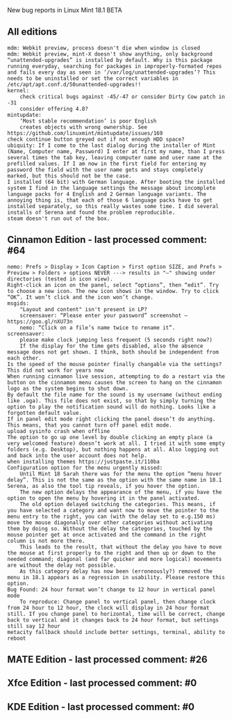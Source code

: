 New bug reports in Linux Mint 18.1 BETA

All editions
------------
	mdm: Webkit preview, process doesn't die when window is closed
	mdm: Webkit preview, mint-X doesn't show anything, only background
	“unattended-upgrades” is installed by default. Why is this package running everyday, searching for packages in improperly-formated repos and fails every day as seen in ‘/var/log/unattended-upgrades’? This needs to be uninstalled or set the correct variables in /etc/apt/apt.conf.d/50unattended-upgrades!!
	kernel:
		check critical bugs against -45/-47 or consider Dirty Cow patch in -31
		consider offering 4.8?
	mintupdate:
		‘Most stable recommendation’ is poor English
		creates objects with wrong ownership. See https://github.com/linuxmint/mintupdate/issues/169
	check continue button greyed out if not enough HDD space?
	ubiquity: If I come to the last dialog during the installer of Mint (Name, Computer name, Password) I enter at first my name, than I press several times the tab key, leaving computer name and user name at the prefilled values. If I am now in the first field for entering my password the field with the user name gets and stays completely marked, but this should not be the case.
	I installed (64 bit) with German language. After booting the installed system I find in the language settings the message about incomplete language packs for 4 English and 2 German language variants. The annoying thing is, that each of those 6 language packs have to get installed separately, so this really wastes some time. I did several installs of Serena and found the problem reproducible.
	steam doesn't run out of the box.


Cinnamon Edition - last processed comment: #64
-----------------------------------------------
	nemo: Prefs > Display > Icon Caption > first option SIZE, and Prefs > Preview > Folders > options NEVER ---> results in "–" showing under directories (tested in icon view).
	Right-click an icon on the panel, select “options”, then “edit”. Try to choose a new icon. The new icon shows in the window. Try to click “OK”. It won’t click and the icon won’t change.
	msgids:
		"Layout and content" isn't present in LP?
		screensaver: “Please enter your password” screenshot – https://goo.gl/nXU73n
		nemo: “Click on a file’s name twice to rename it”.
	screensaver:
		please make clock jumping less frequent (5 seconds right now?)
		If the display for the time gets disabled, also the absence message does not get shown. I think, both should be independent from each other.
	Is the speed of the mouse pointer finally changable via the settings? This did not work for years now
	When running cinnamon live session, attempting to do a restart via the button on the cinnamon menu causes the screen to hang on the cinnamon logo as the system begins to shut down.
	By default the file name for the sound is my username (without ending like .oga). This file does not exist, so that by simply turning the option to play the notification sound will do nothing. Looks like a forgotten default value.
	If in panel edit mode right clicking the panel doesn’t do anything. This means, that you cannot turn off panel edit mode.
	upload sysinfo crash when offline
	The option to go up one level by double clicking an empty place (a very welcomed feature) doesn’t work at all. I tried it with some empty folders (e.g. Desktop), but nothing happens at all. Also logging out and back into the user account does not help.
	when installing themes https://justpaste.it/110ba
	Configuration option for the menu urgently missed:
		Until Mint 18 Sarah there was for the menu the option “menu hover delay”. This is not the same as the option with the same name in 18.1 Serena, as also the tool tip reveals, if you hover the option.
		The new option delays the appearance of the menu, if you have the option to open the menu by hovering it in the panel activated.
		The old option delayed switching the categories. This means, if you have selected a category and want now to move the pointer to the menu entry to the right, you can (with the delay set to e.g.150 ms) move the mouse diagonally over other categories without activating them by doing so. Without the delay the categories, touched by the mouse pointer get at once activated and the command in the right column is not more there.
		This leads to the result, that without the delay you have to move the mouse at first properly to the right and then up or down to the needed command; diagonal (and far quicker and more logical) movements are without the delay not possible.
		As this category delay has now been (erroneously?) removed the menu in 18.1 appears as a regression in usability. Please restore this option.
	Bug Found: 24 hour format won’t change to 12 hour in vertical panel mode
		To reproduce: Change panel to vertical panel, then change clock from 24 hour to 12 hour, the clock will display in 24 hour format still. If you change panel to horizontal, time will be correct, change back to vertical and it changes back to 24 hour format, but settings still say 12 hour
	metacity fallback should include better settings, terminal, ability to reboot

MATE Edition - last processed comment: #26
------------------------------------------

Xfce Edition - last processed comment: #0
-------------------------------------------

KDE Edition - last processed comment: #0
-----------------------------------------

